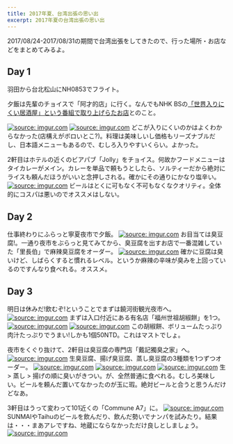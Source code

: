 ```yaml
---
title: 2017年夏、台湾出張の思い出
excerpt: 2017年夏の台湾出張の思い出
---
```


2017/08/24-2017/08/31の期間で台湾出張をしてきたので、行った場所・お店などをまとめてみるよ。

## Day 1
羽田から台北松山にNH0853でフライト。

夕飯は先輩のチョイスで「阿才的店」に行く。なんでもNHK BSの[「世界入りにくい居酒屋」という番組で取り上げらたお店](http://www.nhk.or.jp/nikui/18_taipei/)とのこと。

<a href="https://imgur.com/WJoSeze"><img src="https://i.imgur.com/WJoSeze.jpg" title="source: imgur.com" /></a>
<a href="https://imgur.com/w5LxjeE"><img src="https://i.imgur.com/w5LxjeE.jpg" title="source: imgur.com" /></a>
どこが入りにくいのかはよくわからなかった(店構えがボロいとこ?)。料理は美味しいし価格もリーズナブルだし、日本語メニューもあるので、むしろ入りやすいくらい。よかった。

2軒目はホテルの近くのビアパブ「Jolly」をチョイス。何故かフードメニューはタイカレーがメイン。カレーを単品で頼もうとしたら、ソルティーだから絶対にライスも頼んだほうがいいと念押しされる。確かにその通りにかなり塩辛い。
<a href="https://imgur.com/EOThnUF"><img src="https://i.imgur.com/EOThnUF.jpg" title="source: imgur.com" /></a>
ビールはとくに可もなく不可もなくなクオリティ。全体的にコスパは悪いのでオススメはしない。

## Day 2
仕事終わりにふらっと寧夏夜市で夕飯。
<a href="https://imgur.com/Jzmx1Pj"><img src="https://i.imgur.com/Jzmx1Pj.jpg" title="source: imgur.com" /></a>
お目当ては臭豆腐!。一通り夜市をぶらっと見てみてから、臭豆腐を出すお店で一番混雑していた「里長伯」で麻辣臭豆腐をオーダー。
<a href="https://imgur.com/V2k1Yz7"><img src="https://i.imgur.com/V2k1Yz7.jpg" title="source: imgur.com" /></a>
確かに豆腐は臭いけど、しばらくすると慣れるレベル。というか麻辣の辛味が臭みを上回っているのですんなり食べれる。オススメ。

## Day 3
明日は休みだ!飲むぞ!ということでまずは饒河街観光夜市へ。
<a href="https://imgur.com/JMxslu4"><img src="https://i.imgur.com/JMxslu4.jpg" title="source: imgur.com" /></a>
まずは入口付近にある有名店「福州世祖胡椒餅」を1つ。
<a href="https://imgur.com/2lhH7VC"><img src="https://i.imgur.com/2lhH7VC.jpg" title="source: imgur.com" /></a>
<a href="https://imgur.com/ihJiVGJ"><img src="https://i.imgur.com/ihJiVGJ.jpg" title="source: imgur.com" /></a>
この胡椒餅、ボリュームたっぷり肉汁たっぷりでうまい!しかも1個50NTD。これはマストでしょ。

夜市をくぐり抜けて、2軒目は臭豆腐の専門店「戴記獨臭之家」へ。
<a href="https://imgur.com/CxoE2ZR"><img src="https://i.imgur.com/CxoE2ZR.jpg" title="source: imgur.com" /></a>
生臭豆腐、揚げ臭豆腐、蒸し臭豆腐の3種類を1つずつオーダー。
<a href="https://imgur.com/3Deu6bS"><img src="https://i.imgur.com/3Deu6bS.jpg" title="source: imgur.com" /></a>
<a href="https://imgur.com/gx6L4Kr"><img src="https://i.imgur.com/gx6L4Kr.jpg" title="source: imgur.com" /></a>
<a href="https://imgur.com/TWt0hpj"><img src="https://i.imgur.com/TWt0hpj.jpg" title="source: imgur.com" /></a>
生 > 蒸し > 揚げの順に臭いがきつい。が、全然普通に食べれる。むしろ美味しい。ビールを頼んだ置いてなかったのが玉に瑕。絶対ビールと合うと思うんだけどなあ。

3軒目はうって変わって101近くの「Commune A7」に。
<a href="https://imgur.com/K1i4bmc"><img src="https://i.imgur.com/K1i4bmc.jpg" title="source: imgur.com" /></a>
SUNMAIやTaihuのビールを飲んだり、飲んだ勢いでナンパを試みたり。結果は・・・まあアレですね、地蔵にならなかっただけ良しとしましょう。
<a href="https://imgur.com/mTp41tu"><img src="https://i.imgur.com/mTp41tu.jpg" title="source: imgur.com" /></a>
